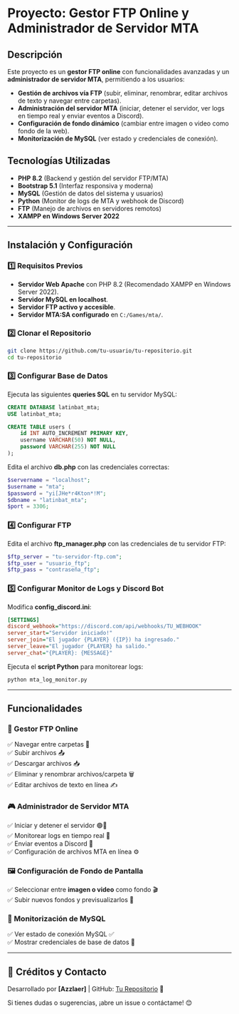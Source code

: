 # Proyecto: Gestor FTP Online y Administrador de Servidor MTA

## Descripción
Este proyecto es un **gestor FTP online** con funcionalidades avanzadas y un **administrador de servidor MTA**, permitiendo a los usuarios:

- **Gestión de archivos vía FTP** (subir, eliminar, renombrar, editar archivos de texto y navegar entre carpetas).
- **Administración del servidor MTA** (iniciar, detener el servidor, ver logs en tiempo real y enviar eventos a Discord).
- **Configuración de fondo dinámico** (cambiar entre imagen o video como fondo de la web).
- **Monitorización de MySQL** (ver estado y credenciales de conexión).

## Tecnologías Utilizadas
- **PHP 8.2** (Backend y gestión del servidor FTP/MTA)
- **Bootstrap 5.1** (Interfaz responsiva y moderna)
- **MySQL** (Gestión de datos del sistema y usuarios)
- **Python** (Monitor de logs de MTA y webhook de Discord)
- **FTP** (Manejo de archivos en servidores remotos)
- **XAMPP en Windows Server 2022**

---

## Instalación y Configuración
### 1️⃣ Requisitos Previos
- **Servidor Web Apache** con PHP 8.2 (Recomendado XAMPP en Windows Server 2022).
- **Servidor MySQL en localhost**.
- **Servidor FTP activo y accesible**.
- **Servidor MTA:SA configurado** en `C:/Games/mta/`.

### 2️⃣ Clonar el Repositorio
```bash
git clone https://github.com/tu-usuario/tu-repositorio.git
cd tu-repositorio
```

### 3️⃣ Configurar Base de Datos
Ejecuta las siguientes **queries SQL** en tu servidor MySQL:
```sql
CREATE DATABASE latinbat_mta;
USE latinbat_mta;

CREATE TABLE users (
    id INT AUTO_INCREMENT PRIMARY KEY,
    username VARCHAR(50) NOT NULL,
    password VARCHAR(255) NOT NULL
);
```
Edita el archivo **db.php** con las credenciales correctas:
```php
$servername = "localhost";
$username = "mta";
$password = "yi[JHe*r4Kton*!M";
$dbname = "latinbat_mta";
$port = 3306;
```

### 4️⃣ Configurar FTP
Edita el archivo **ftp_manager.php** con las credenciales de tu servidor FTP:
```php
$ftp_server = "tu-servidor-ftp.com";
$ftp_user = "usuario_ftp";
$ftp_pass = "contraseña_ftp";
```

### 5️⃣ Configurar Monitor de Logs y Discord Bot
Modifica **config_discord.ini**:
```ini
[SETTINGS]
discord_webhook="https://discord.com/api/webhooks/TU_WEBHOOK"
server_start="Servidor iniciado!"
server_join="El jugador {PLAYER} ({IP}) ha ingresado."
server_leave="El jugador {PLAYER} ha salido."
server_chat="{PLAYER}: {MESSAGE}"
```
Ejecuta el **script Python** para monitorear logs:
```bash
python mta_log_monitor.py
```

---

## Funcionalidades
### 📂 Gestor FTP Online
✅ Navegar entre carpetas 🚀  
✅ Subir archivos 📤  
✅ Descargar archivos 📥  
✅ Eliminar y renombrar archivos/carpeta 🗑️  
✅ Editar archivos de texto en línea ✍️

### 🎮 Administrador de Servidor MTA
✅ Iniciar y detener el servidor 🟢🔴  
✅ Monitorear logs en tiempo real 📜  
✅ Enviar eventos a Discord 📢  
✅ Configuración de archivos MTA en línea ⚙️

### 🖼️ Configuración de Fondo de Pantalla
✅ Seleccionar entre **imagen o video** como fondo 🎬  
✅ Subir nuevos fondos y previsualizarlos 🌄

### 💾 Monitorización de MySQL
✅ Ver estado de conexión MySQL ✅  
✅ Mostrar credenciales de base de datos 🔐

---

## 📌 Créditos y Contacto
Desarrollado por **[Azzlaer]** | GitHub: [Tu Repositorio](https://github.com/Azzlaer) 🚀

Si tienes dudas o sugerencias, ¡abre un issue o contáctame! 😊
